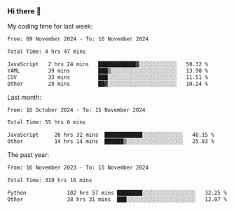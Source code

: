### Hi there 👋

My coding time for last week:

<!--START_SECTION:week-->

```txt
From: 09 November 2024 - To: 16 November 2024

Total Time: 4 hrs 47 mins

JavaScript   2 hrs 24 mins   ████████████▓░░░░░░░░░░░░   50.32 %
YAML         39 mins         ███▒░░░░░░░░░░░░░░░░░░░░░   13.90 %
CSV          33 mins         ███░░░░░░░░░░░░░░░░░░░░░░   11.51 %
Other        29 mins         ██▓░░░░░░░░░░░░░░░░░░░░░░   10.24 %
```

<!--END_SECTION:week-->

Last month:

<!--START_SECTION:month-->

```txt
From: 16 October 2024 - To: 15 November 2024

Total Time: 55 hrs 6 mins

JavaScript     26 hrs 32 mins  ████████████░░░░░░░░░░░░░   48.15 %
Other          14 hrs 14 mins  ██████▒░░░░░░░░░░░░░░░░░░   25.83 %
```

<!--END_SECTION:month-->

The past year:

<!--START_SECTION:year-->

```txt
From: 16 November 2023 - To: 15 November 2024

Total Time: 319 hrs 16 mins

Python             102 hrs 57 mins ████████░░░░░░░░░░░░░░░░░   32.25 %
Other              38 hrs 31 mins  ███░░░░░░░░░░░░░░░░░░░░░░   12.07 %
```

<!--END_SECTION:year-->
